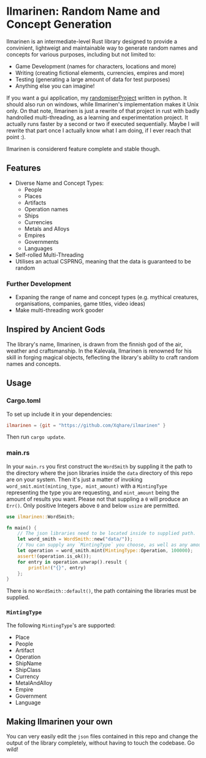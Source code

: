 # Ilmarinen: Random Name and Concept Generation

Ilmarinen is an intermediate-level Rust library designed to provide a convinient, lightweigt and maintainable way to generate random names and concepts for various purposes, including but not limited to:

- Game Development (names for characters, locations and more)
- Writing (creating fictional elements, currencies, empires and more)
- Testing (generating a large amount of data for test purposes)
- Anything else you can imagine!

If you want a gui application, my [randomiserProject](https://github.com/Xqhare/randomiserProject) written in python. It should also run on windows, while Ilmarinen's implementation makes it Unix only.
On that note, Ilmarinen is just a rewrite of that project in rust with badly handrolled multi-threading, as a learning and experimentation project. It actually runs faster by a second or two if executed sequentially. Maybe I will rewrite that part once I actually know what I am doing, if I ever reach that point :).

Ilmarinen is considererd feature complete and stable though.

## Features 
- Diverse Name and Concept Types:
    - People
    - Places
    - Artifacts
    - Operation names
    - Ships
    - Currencies
    - Metals and Alloys
    - Empires
    - Governments
    - Languages
- Self-rolled Multi-Threading
- Utilises an actual CSPRNG, meaning that the data is guaranteed to be random

### Further Development

- Expaning the range of name and concept types (e.g. mythical creatures, organisations, companies, game titles, video ideas)
- Make multi-threading work gooder

## Inspired by Ancient Gods

The library's name, Ilmarinen, is drawn from the finnish god of the air, weather and craftsmanship. In the Kalevala, Ilmarinen is renowned for his skill in forging magical objects, feflecting the library's ability to craft random names and concepts.

## Usage

### Cargo.toml

To set up include it in your dependencies:
```toml
ilmarinen = {git = "https://github.com/Xqhare/ilmarinen" }
```
Then run `cargo update`.

### main.rs

In your `main.rs` you first construct the `WordSmith` by suppling it the path to the directory where the json libraries inside the `data` directory of this repo are on your system.
Then it's just a matter of invoking `word_smit.mint(minting_type, mint_amount)` with a `MintingType` representing the type you are requesting, and `mint_amount` being the amount of results you want. Please not that suppling a `0` will produce an `Err()`. Only positive Integers above `0` and below `usize` are permitted.
```rust
use ilmarinen::WordSmith;

fn main() {
    // The json libraries need to be located inside to supplied path.
    let word_smith = WordSmith::new("data/"));
    // You can supply any `MintingType` you choose, as well as any amount. As long as its larger than 0 and smaller than an u64.
    let operation = word_smith.mint(MintingType::Operation, 100000);
    assert!(operation.is_ok());
    for entry in operation.unwrap().result {
        println!("{}", entry)
    };
}
```

There is no `WordSmith::default()`, the path containing the libraries must be supplied.

### `MintingType`

The following `MintingType`'s are supported:

- Place
- People
- Artifact
- Operation
- ShipName
- ShipClass
- Currency
- MetalAndAlloy
- Empire
- Government
- Language

## Making Ilmarinen your own

You can very easily edit the `json` files contained in this repo and change the output of the library completely, without having to touch the codebase. Go wild!
